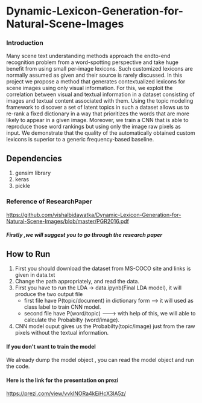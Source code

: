 # Dynamic-Lexicon-Generation-for-Natural-Scene-Images
### Introduction
Many scene text understanding methods approach the endto-end recognition problem from a word-spotting perspective and take
huge benefit from using small per-image lexicons. Such customized lexicons are normally assumed as given and their source is rarely discussed.
In this project we propose a method that generates contextualized lexicons for scene images using only visual information. For this, we exploit the correlation between visual and textual information in a dataset consisting of images and textual content associated with them. Using the topic modeling framework to discover a set of latent topics in such a
dataset allows us to re-rank a fixed dictionary in a way that prioritizes
the words that are more likely to appear in a given image. Moreover,
we train a CNN that is able to reproduce those word rankings but using
only the image raw pixels as input. We demonstrate that the quality
of the automatically obtained custom lexicons is superior to a generic
frequency-based baseline.



Dependencies
-----
1. gensim library
2. keras 
3. pickle 

### Reference of ResearchPaper
https://github.com/vishalbidawatka/Dynamic-Lexicon-Generation-for-Natural-Scene-Images/blob/master/PGR2016.pdf

##### Firstly ,we will suggest you to go through the research paper

How to Run
----
1. First you should download the dataset from MS-COCO site and links is given in data.txt
2. Change the path appropriately, and read the data.
3. First you have to run the LDA -> data.ipynb(Final LDA model), it will produce the two output file 
    *  first file have P(topic/document) in dictionary form   --> it will used as class label to train CNN model.
    *  second file have P(word/topic)    ---> with help of this, we will able to calculate the Probabilty (word/image).
4. CNN model ouput gives us the Probabilty(topic/image) just from the raw pixels without the textual information.



#### If you don't want to train the model
We already dump the model object , you can read the model object and run the code.


#### Here is the link for the presentation on prezi
https://prezi.com/view/vvklNORa4kEiHcX3lA5z/





